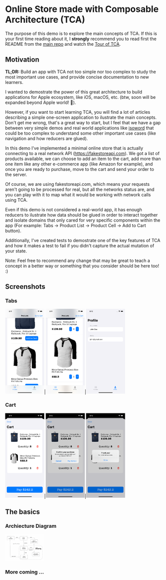 # Online Store made with Composable Architecture (TCA)
The purpose of this demo is to explore the main concepts of TCA. If this is your first time reading about it, I **strongly** recommend you to read first the README from the [main repo](https://github.com/pointfreeco/swift-composable-architecture) and watch the [Tour of TCA](https://www.pointfree.co/collections/composable-architecture/a-tour-of-the-composable-architecture).

## Motivation
**TL;DR:** Build an app with TCA not too simple nor too complex to study the most important use cases, and provide concise documentation to new learners.

I wanted to demostrate the power of this great architecture to build applications for Apple ecosystem, like iOS, macOS, etc. (btw, soon will be expanded beyond Apple world! 🚀).

However, if you want to start learning TCA, you will find a lot of articles describing a simple one-screen application to ilustrate the main concepts. Don't get me wrong, that's a great way to start, but I feel that we have a gap between very simple demos and real world applications like [isoword](https://github.com/pointfreeco/isowords) that could be too complex to understand some other important use cases (like navigation and how reducers are glued).

In this demo I've implemented a minimal online store that is actually connecting to a real network API (https://fakestoreapi.com). We got a list of products available, we can choose to add an item to the cart, add more than one item like any other e-commerce app (like Amazon for example), and once you are ready to purchase, move to the cart and send your order to the server.

Of course, we are using fakestoreapi.com, which means your requests aren't going to be processed for real, but all the networks status are, and you can play with it to map what it would be working with network calls using TCA.

Even if this demo is not considered a real-world app, it has enough reducers to ilustrate how data should be glued in order to interact together and isolate domains that only cared for very specific components within the app (For example: Tabs -> Product List -> Product Cell -> Add to Cart button).

Additionally, I've created tests to demostrate one of the key features of TCA and how it makes a test to fail if you didn't capture the actual mutation of your state.

Note: Feel free to recommend any change that may be great to teach a concept in a better way or something that you consider should be here too! :) 

## Screenshots
### Tabs
<img src="./Images/demo1.png"  width="25%" height="25%">|<img src="./Images/demo2.png"  width="25%" height="25%">|<img src="./Images/demo6.png"  width="25%" height="25%">

### Cart
<img src="./Images/demo3.png"  width="25%" height="25%">|<img src="./Images/demo4.png"  width="25%" height="25%">|<img src="./Images/demo5.png"  width="25%" height="25%">

## The basics
### Archiecture Diagram
<img src="./Images/TCA_Architecture.png"  width="25%" height="25%">

### More coming ...
